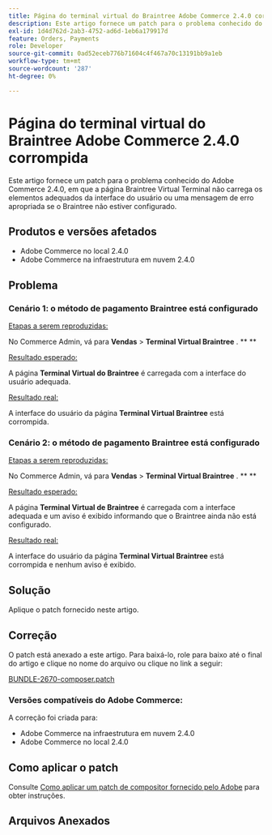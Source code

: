 ```yaml
---
title: Página do terminal virtual do Braintree Adobe Commerce 2.4.0 corrompida
description: Este artigo fornece um patch para o problema conhecido do Adobe Commerce 2.4.0, em que a página Braintree Virtual Terminal não carrega os elementos adequados da interface do usuário ou uma mensagem de erro apropriada se o Braintree não estiver configurado.
exl-id: 1d4d762d-2ab3-4752-ad6d-1eb6a179917d
feature: Orders, Payments
role: Developer
source-git-commit: 0ad52eceb776b71604c4f467a70c13191bb9a1eb
workflow-type: tm+mt
source-wordcount: '287'
ht-degree: 0%

---
```


# Página do terminal virtual do Braintree Adobe Commerce 2.4.0 corrompida

Este artigo fornece um patch para o problema conhecido do Adobe Commerce 2.4.0, em que a página Braintree Virtual Terminal não carrega os elementos adequados da interface do usuário ou uma mensagem de erro apropriada se o Braintree não estiver configurado.

## Produtos e versões afetados

* Adobe Commerce no local 2.4.0
* Adobe Commerce na infraestrutura em nuvem 2.4.0

## Problema

### Cenário 1: o método de pagamento Braintree está configurado

<u>Etapas a serem reproduzidas:</u>

No Commerce Admin, vá para **Vendas** > **Terminal Virtual Braintree** . ** **

<u>Resultado esperado:</u>

A página **Terminal Virtual do Braintree** é carregada com a interface do usuário adequada.

<u>Resultado real:</u>

A interface do usuário da página **Terminal Virtual Braintree** está corrompida.

### Cenário 2: o método de pagamento Braintree está configurado

<u>Etapas a serem reproduzidas:</u>

No Commerce Admin, vá para **Vendas** > **Terminal Virtual Braintree** . ** **

<u>Resultado esperado:</u>

A página **Terminal Virtual de Braintree** é carregada com a interface adequada e um aviso é exibido informando que o Braintree ainda não está configurado.

<u>Resultado real:</u>

A interface do usuário da página **Terminal Virtual Braintree** está corrompida e nenhum aviso é exibido.

## Solução

Aplique o patch fornecido neste artigo.

## Correção

O patch está anexado a este artigo. Para baixá-lo, role para baixo até o final do artigo e clique no nome do arquivo ou clique no link a seguir:

[BUNDLE-2670-composer.patch](assets/BUNDLE-2670-composer.patch.zip)

### Versões compatíveis do Adobe Commerce:

A correção foi criada para:

* Adobe Commerce na infraestrutura em nuvem 2.4.0
* Adobe Commerce no local 2.4.0

## Como aplicar o patch

Consulte [Como aplicar um patch de compositor fornecido pelo Adobe](/help/how-to/general/how-to-apply-a-composer-patch-provided-by-magento.md) para obter instruções.

## Arquivos Anexados
